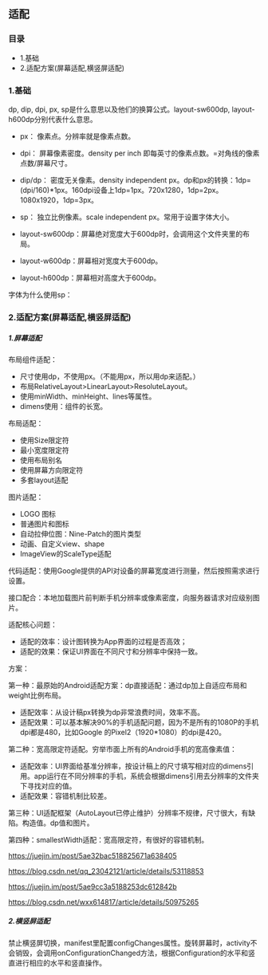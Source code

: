 ## 适配

### 目录

- 1.基础
- 2.适配方案(屏幕适配,横竖屏适配)

### 1.基础

dp, dip, dpi, px, sp是什么意思以及他们的换算公式。️layout-sw600dp, layout-h600dp分别代表什么意思。️

- px：       像素点。分辨率就是像素点数。
- dpi：      屏幕像素密度。density per inch 即每英寸的像素点数。=对角线的像素点数/屏幕尺寸。
- dip/dp：   密度无关像素。density independent px。dp和px的转换：1dp=(dpi/160)*1px。160dpi设备上1dp=1px。720x1280，1dp=2px。1080x1920，1dp=3px。
- sp：       独立比例像素。scale independent px。常用于设置字体大小。

- layout-sw600dp：屏幕绝对宽度大于600dp时，会调用这个文件夹里的布局。
- layout-w600dp：屏幕相对宽度大于600dp。
- layout-h600dp：屏幕相对高度大于600dp。

字体为什么使用sp：

### 2.适配方案(屏幕适配,横竖屏适配)

##### 1.屏幕适配

布局组件适配：

* 尺寸使用dp，不使用px。（不能用px，所以用dp来适配。）
* 布局RelativeLayout>LinearLayout>ResoluteLayout。
* 使用minWidth、minHeight、lines等属性。
* dimens使用：组件的长宽。

布局适配：

* 使用Size限定符
* 最小宽度限定符
* 使用布局别名
* 使用屏幕方向限定符
* 多套layout适配

图片适配：

* LOGO 图标
* 普通图片和图标
* 自动拉伸位图：Nine-Patch的图片类型
* 动画、自定义view、shape
* ImageView的ScaleType适配

代码适配：使用Google提供的API对设备的屏幕宽度进行测量，然后按照需求进行设置。

接口配合：本地加载图片前判断手机分辨率或像素密度，向服务器请求对应级别图片。

适配核心问题：

* 适配的效率：设计图转换为App界面的过程是否高效；
* 适配的效果：保证UI界面在不同尺寸和分辨率中保持一致。

方案：

第一种：最原始的Android适配方案：dp直接适配：通过dp加上自适应布局和weight比例布局。

* 适配效率：从设计稿px转换为dp非常浪费时间，效率不高。
* 适配效果：可以基本解决90%的手机适配问题，因为不是所有的1080P的手机dpi都是480，比如Google 的Pixel2（1920*1080）的dpi是420。

第二种：宽高限定符适配。穷举市面上所有的Android手机的宽高像素值：

* 适配效率：UI界面给基准分辨率，按设计稿上的尺寸填写相对应的dimens引用。app运行在不同分辨率的手机，系统会根据dimens引用去分辨率的文件夹下寻找对应的值。
* 适配效果：容错机制比较差。

第三种：UI适配框架（AutoLayout已停止维护）分辨率不规律，尺寸很大，有缺陷。构造值。dp值和图片。

第四种：smallestWidth适配：宽高限定符，有很好的容错机制。


https://juejin.im/post/5ae32bac518825671a638405

https://blog.csdn.net/qq_23042121/article/details/53118853

https://juejin.im/post/5ae9cc3a5188253dc612842b

https://blog.csdn.net/wxx614817/article/details/50975265

##### 2.横竖屏适配

禁止横竖屏切换，manifest里配置configChanges属性。旋转屏幕时，activity不会销毁，会调用onConfigurationChanged方法，根据Configuration的水平和竖直进行相应的水平和竖直操作。




